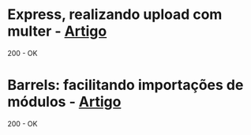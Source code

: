 # Express, realizando upload com multer - [Artigo](http://cangaceirojavascript.com.br/express-realizando-upload-multer/)

200 - OK

# Barrels: facilitando importações de módulos - [Artigo](http://cangaceirojavascript.com.br/barrels-simplificando-importacoes-de-modulos/)

200 - OK